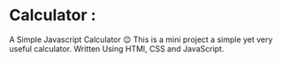 # Calculator :
A Simple Javascript Calculator 😉
This is a mini project a simple yet very useful calculator. 
Written Using HTMl, CSS and JavaScript. 
